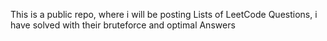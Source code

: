 This is a public repo, where i will be posting Lists of LeetCode Questions, i have solved with their bruteforce and optimal Answers
